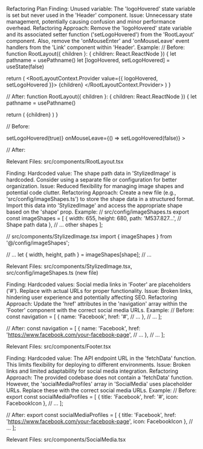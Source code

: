 Refactoring Plan
Finding: Unused variable: The 'logoHovered' state variable is set but never used in the 'Header' component.
Issue: Unnecessary state management, potentially causing confusion and minor performance overhead.
Refactoring Approach: Remove the 'logoHovered' state variable and its associated setter function ('setLogoHovered') from the 'RootLayout' component. Also, remove the 'onMouseEnter' and 'onMouseLeave' event handlers from the 'Link' component within 'Header'.
Example:
// Before:
function RootLayout({ children }: { children: React.ReactNode }) {
  let pathname = usePathname()
  let [logoHovered, setLogoHovered] = useState(false)

  return (
    <RootLayoutContext.Provider value={{ logoHovered, setLogoHovered }}>
      <RootLayoutInner key={pathname}>{children}</RootLayoutInner>
    </RootLayoutContext.Provider>
  )
}

// After:
function RootLayout({ children }: { children: React.ReactNode }) {
  let pathname = usePathname()

  return (
      <RootLayoutInner key={pathname}>{children}</RootLayoutInner>
  )
}

// Before:
<Link
    href="/"
    aria-label="Home"
    onMouseEnter={() => setLogoHovered(true)}
    onMouseLeave={() => setLogoHovered(false)}
>
    <Logo className="hidden h-8 sm:block" />
</Link>

// After:
<Link
    href="/"
    aria-label="Home"
>
    <Logo className="hidden h-8 sm:block" />
</Link>

Relevant Files: src/components/RootLayout.tsx

Finding: Hardcoded value: The shape path data in 'StylizedImage' is hardcoded. Consider using a separate file or configuration for better organization.
Issue: Reduced flexibility for managing image shapes and potential code clutter.
Refactoring Approach: Create a new file (e.g., 'src/config/imageShapes.ts') to store the shape data in a structured format. Import this data into 'StylizedImage' and access the appropriate shape based on the 'shape' prop.
Example:
// src/config/imageShapes.ts
export const imageShapes = [
  {
    width: 655,
    height: 680,
    path: 'M537.827...', // Shape path data
  },
  // ... other shapes
];

// src/components/StylizedImage.tsx
import { imageShapes } from '@/config/imageShapes';

// ...
let { width, height, path } = imageShapes[shape];
// ...

Relevant Files: src/components/StylizedImage.tsx, src/config/imageShapes.ts (new file)

Finding: Hardcoded values: Social media links in 'Footer' are placeholders ('#'). Replace with actual URLs for proper functionality.
Issue: Broken links, hindering user experience and potentially affecting SEO.
Refactoring Approach: Update the 'href' attributes in the 'navigation' array within the 'Footer' component with the correct social media URLs.
Example:
// Before:
const navigation = [
  {
    name: 'Facebook',
    href: '#',
    // ...
  },
  // ...
];

// After:
const navigation = [
  {
    name: 'Facebook',
    href: 'https://www.facebook.com/your-facebook-page',
    // ...
  },
  // ...
];

Relevant Files: src/components/Footer.tsx

Finding: Hardcoded value: The API endpoint URL in the 'fetchData' function. This limits flexibility for deploying to different environments.
Issue: Broken links and limited adaptability for social media integration.
Refactoring Approach: The provided codebase does not contain a 'fetchData' function. However, the 'socialMediaProfiles' array in 'SocialMedia' uses placeholder URLs. Replace these with the correct social media URLs.
Example:
// Before:
export const socialMediaProfiles = [
  { title: 'Facebook', href: '#', icon: FacebookIcon },
  // ...
];

// After:
export const socialMediaProfiles = [
  { title: 'Facebook', href: 'https://www.facebook.com/your-facebook-page', icon: FacebookIcon },
  // ...
];

Relevant Files: src/components/SocialMedia.tsx
